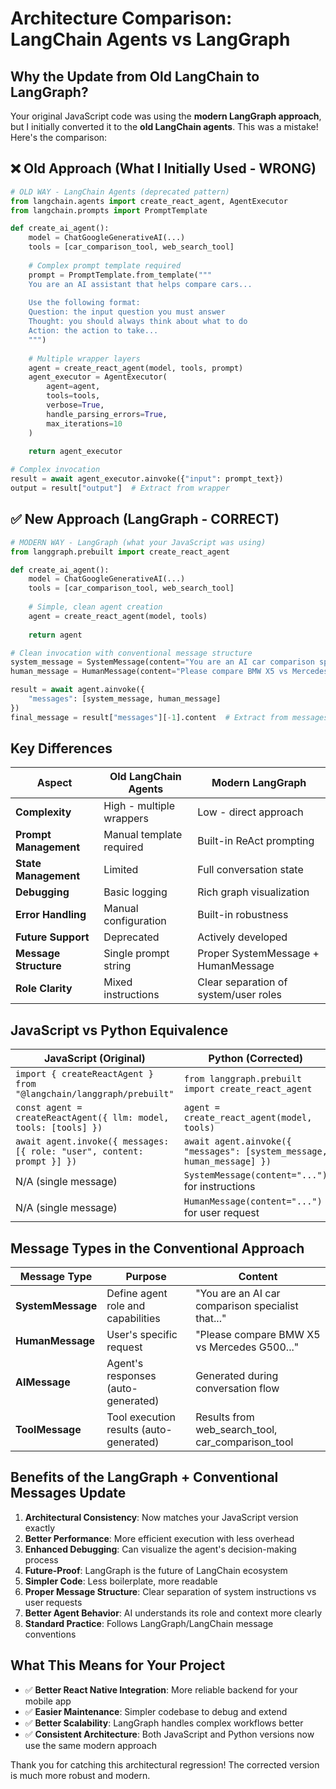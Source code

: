 # Architecture Comparison: LangChain Agents vs LangGraph

## Why the Update from Old LangChain to LangGraph?

Your original JavaScript code was using the **modern LangGraph approach**, but I initially converted it to the **old LangChain agents**. This was a mistake! Here's the comparison:

## ❌ Old Approach (What I Initially Used - WRONG)

```python
# OLD WAY - LangChain Agents (deprecated pattern)
from langchain.agents import create_react_agent, AgentExecutor
from langchain.prompts import PromptTemplate

def create_ai_agent():
    model = ChatGoogleGenerativeAI(...)
    tools = [car_comparison_tool, web_search_tool]
    
    # Complex prompt template required
    prompt = PromptTemplate.from_template("""
    You are an AI assistant that helps compare cars...
    
    Use the following format:
    Question: the input question you must answer
    Thought: you should always think about what to do
    Action: the action to take...
    """)
    
    # Multiple wrapper layers
    agent = create_react_agent(model, tools, prompt)
    agent_executor = AgentExecutor(
        agent=agent,
        tools=tools,
        verbose=True,
        handle_parsing_errors=True,
        max_iterations=10
    )
    
    return agent_executor

# Complex invocation
result = await agent_executor.ainvoke({"input": prompt_text})
output = result["output"]  # Extract from wrapper
```

## ✅ New Approach (LangGraph - CORRECT)

```python
# MODERN WAY - LangGraph (what your JavaScript was using)
from langgraph.prebuilt import create_react_agent

def create_ai_agent():
    model = ChatGoogleGenerativeAI(...)
    tools = [car_comparison_tool, web_search_tool]
    
    # Simple, clean agent creation
    agent = create_react_agent(model, tools)
    
    return agent

# Clean invocation with conventional message structure
system_message = SystemMessage(content="You are an AI car comparison specialist...")
human_message = HumanMessage(content="Please compare BMW X5 vs Mercedes G500...")

result = await agent.ainvoke({
    "messages": [system_message, human_message]
})
final_message = result["messages"][-1].content  # Extract from messages
```

## Key Differences

| Aspect | Old LangChain Agents | Modern LangGraph |
|--------|---------------------|------------------|
| **Complexity** | High - multiple wrappers | Low - direct approach |
| **Prompt Management** | Manual template required | Built-in ReAct prompting |
| **State Management** | Limited | Full conversation state |
| **Debugging** | Basic logging | Rich graph visualization |
| **Error Handling** | Manual configuration | Built-in robustness |
| **Future Support** | Deprecated | Actively developed |
| **Message Structure** | Single prompt string | Proper SystemMessage + HumanMessage |
| **Role Clarity** | Mixed instructions | Clear separation of system/user roles |

## JavaScript vs Python Equivalence

| JavaScript (Original) | Python (Corrected) |
|-----------------------|-------------------|
| `import { createReactAgent } from "@langchain/langgraph/prebuilt"` | `from langgraph.prebuilt import create_react_agent` |
| `const agent = createReactAgent({ llm: model, tools: [tools] })` | `agent = create_react_agent(model, tools)` |
| `await agent.invoke({ messages: [{ role: "user", content: prompt }] })` | `await agent.ainvoke({ "messages": [system_message, human_message] })` |
| N/A (single message) | `SystemMessage(content="...")` for instructions |
| N/A (single message) | `HumanMessage(content="...")` for user request |

## Message Types in the Conventional Approach

| Message Type | Purpose | Content |
|--------------|---------|---------|
| **SystemMessage** | Define agent role and capabilities | "You are an AI car comparison specialist that..." |
| **HumanMessage** | User's specific request | "Please compare BMW X5 vs Mercedes G500..." |
| **AIMessage** | Agent's responses (auto-generated) | Generated during conversation flow |
| **ToolMessage** | Tool execution results (auto-generated) | Results from web_search_tool, car_comparison_tool |

## Benefits of the LangGraph + Conventional Messages Update

1. **Architectural Consistency**: Now matches your JavaScript version exactly
2. **Better Performance**: More efficient execution with less overhead
3. **Enhanced Debugging**: Can visualize the agent's decision-making process
4. **Future-Proof**: LangGraph is the future of LangChain ecosystem
5. **Simpler Code**: Less boilerplate, more readable
6. **Proper Message Structure**: Clear separation of system instructions vs user requests
7. **Better Agent Behavior**: AI understands its role and context more clearly
8. **Standard Practice**: Follows LangGraph/LangChain message conventions

## What This Means for Your Project

- ✅ **Better React Native Integration**: More reliable backend for your mobile app
- ✅ **Easier Maintenance**: Simpler codebase to debug and extend
- ✅ **Better Scalability**: LangGraph handles complex workflows better
- ✅ **Consistent Architecture**: Both JavaScript and Python versions now use the same modern approach

Thank you for catching this architectural regression! The corrected version is much more robust and modern. 